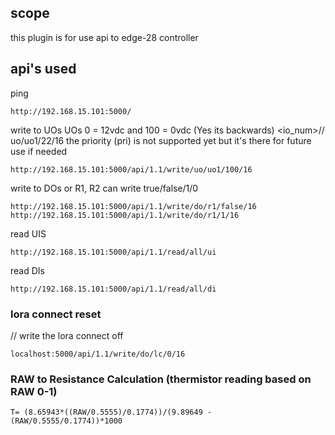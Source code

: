 ## scope

this plugin is for use api to edge-28 controller

## api's used

ping

``` 
http://192.168.15.101:5000/
```

write to UOs UOs 0 = 12vdc and 100 = 0vdc (Yes its backwards) <io_num>// uo/uo1/22/16 the priority (pri) is not
supported yet but it's there for future use if needed

``` 
http://192.168.15.101:5000/api/1.1/write/uo/uo1/100/16 
```

write to DOs or R1, R2 can write true/false/1/0

``` 
http://192.168.15.101:5000/api/1.1/write/do/r1/false/16
http://192.168.15.101:5000/api/1.1/write/do/r1/1/16
```

read UIS

``` 
http://192.168.15.101:5000/api/1.1/read/all/ui
```

read DIs

``` 
http://192.168.15.101:5000/api/1.1/read/all/di
```

### lora connect reset

// write the lora connect off

``` 
localhost:5000/api/1.1/write/do/lc/0/16
```

### RAW to Resistance Calculation (thermistor reading based on RAW 0-1)

```
T= (8.65943*((RAW/0.5555)/0.1774))/(9.89649 - (RAW/0.5555/0.1774))*1000
```
